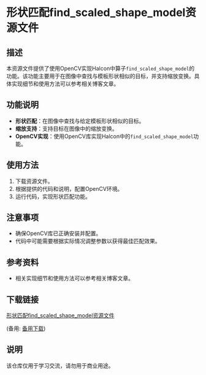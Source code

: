 # 形状匹配find_scaled_shape_model资源文件

## 描述
本资源文件提供了使用OpenCV实现Halcon中算子`find_scaled_shape_model`的功能。该功能主要用于在图像中查找与模板形状相似的目标，并支持缩放变换。具体实现细节和使用方法可以参考相关博客文章。

## 功能说明
- **形状匹配**：在图像中查找与给定模板形状相似的目标。
- **缩放支持**：支持目标在图像中的缩放变换。
- **OpenCV实现**：使用OpenCV库实现Halcon中的`find_scaled_shape_model`功能。

## 使用方法
1. 下载资源文件。
2. 根据提供的代码和说明，配置OpenCV环境。
3. 运行代码，实现形状匹配功能。

## 注意事项
- 确保OpenCV库已正确安装并配置。
- 代码中可能需要根据实际情况调整参数以获得最佳匹配效果。

## 参考资料
- 相关实现细节和使用方法可以参考相关博客文章。

## 下载链接
[形状匹配find_scaled_shape_model资源文件](https://pan.quark.cn/s/d8122a10fae4) 

(备用: [备用下载](https://pan.baidu.com/s/1-o-ZJXWdtr44Bk00aqwVfA?pwd=1234))

## 说明

该仓库仅用于学习交流，请勿用于商业用途。
